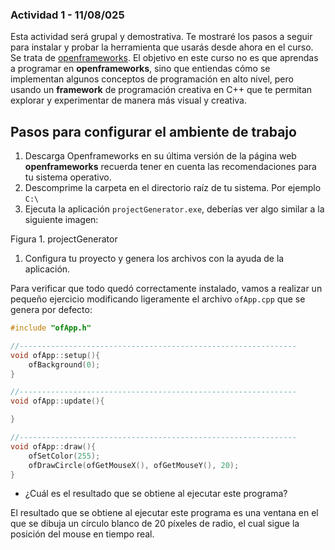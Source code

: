 ### Actividad 1 - 11/08/025

Esta actividad será grupal y demostrativa. Te mostraré los pasos a seguir para instalar y probar la herramienta que usarás desde ahora en el curso. Se trata de [openframeworks](https://openframeworks.cc/). El objetivo en este curso no es que aprendas a programar en **openframeworks**, sino que entiendas cómo se implementan algunos conceptos de programación en alto nivel, pero usando un **framework** de programación creativa en C++ que te permitan explorar y experimentar de manera más visual y creativa.

## Pasos para configurar el ambiente de trabajo

1. Descarga Openframeworks en su última versión de la página web **openframeworks** recuerda tener en cuenta las recomendaciones para tu sistema operativo.  
2. Descomprime la carpeta en el directorio raíz de tu sistema. Por ejemplo `C:\` 
3. Ejecuta la aplicación `projectGenerator.exe`, deberías ver algo similar a la siguiente imagen:

Figura 1. projectGenerator

1. Configura tu proyecto y genera los archivos con la ayuda de la aplicación.

Para verificar que todo quedó correctamente instalado, vamos a realizar un pequeño ejercicio modificando ligeramente el archivo `ofApp.cpp` que se genera por defecto:

```cpp
#include "ofApp.h"

//--------------------------------------------------------------
void ofApp::setup(){
    ofBackground(0);
}

//--------------------------------------------------------------
void ofApp::update(){

}

//--------------------------------------------------------------
void ofApp::draw(){
    ofSetColor(255);
    ofDrawCircle(ofGetMouseX(), ofGetMouseY(), 20);
}
```

- ¿Cuál es el resultado que se obtiene al ejecutar este programa?

El resultado que se obtiene al ejecutar este programa es una ventana en el que se dibuja un círculo blanco de 20 píxeles de radio, el cual sigue la posición del mouse en tiempo real.